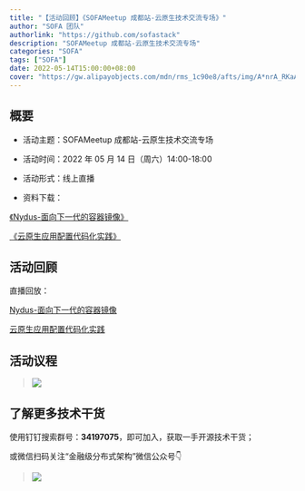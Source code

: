 ```yaml
---
title: "【活动回顾】《SOFAMeetup 成都站-云原生技术交流专场》"
author: "SOFA 团队"
authorlink: "https://github.com/sofastack"
description: "SOFAMeetup 成都站-云原生技术交流专场"
categories: "SOFA"
tags: ["SOFA"]
date: 2022-05-14T15:00:00+08:00
cover: "https://gw.alipayobjects.com/mdn/rms_1c90e8/afts/img/A*nrA_RKaAZycAAAAAAAAAAAAAARQnAQ"
---
```


## 概要

- 活动主题：SOFAMeetup 成都站-云原生技术交流专场

- 活动时间：2022 年 05 月 14 日（周六）14:00-18:00

- 活动形式：线上直播

- 资料下载：<br/>

[《Nydus-面向下一代的容器镜像》](https://gw.alipayobjects.com/os/bmw-prod/b9eee439-0868-4edb-a21a-49cd3cbb63ef.pdf)<br/>

[《云原生应用配置代码化实践》](https://gw.alipayobjects.com/os/bmw-prod/b9eee439-0868-4edb-a21a-49cd3cbb63ef.pdf)<br/>

## 活动回顾

直播回放：

[Nydus-面向下一代的容器镜像](https://www.bilibili.com/video/BV1z34y1h7Kn/)

[云原生应用配置代码化实践](https://www.bilibili.com/video/BV1PR4y1P7Nu/)

## 活动议程

> ![](https://gw.alipayobjects.com/mdn/rms_1c90e8/afts/img/A*1AmpTr9Cj9YAAAAAAAAAAAAAARQnAQ)

## 了解更多技术干货

使用钉钉搜索群号：**34197075**，即可加入，获取一手开源技术干货；

或微信扫码关注“金融级分布式架构”微信公众号👇

> ![](https://gw.alipayobjects.com/zos/bmw-prod/75d7bde6-1f48-4f28-80a4-215f8ec811bd.webp)
